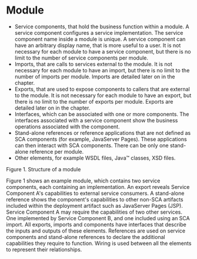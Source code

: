 <!-- image -->

# Module

- Service components, that hold the business function within a module. A service component
configures a service implementation. The service component name inside a module is unique. A service
component can have an arbitrary display name, that is more useful to a user. It is not necessary for
each module to have a service component, but there is no limit to the number of service components
per module.
- Imports, that are calls to services external to the module. It is not necessary for each module
to have an import, but there is no limit to the number of imports per module. Imports are detailed
later on in the chapter.
- Exports, that are used to expose components to callers that are external to the module. It is
not necessary for each module to have an export, but there is no limit to the number of exports per
module. Exports are detailed later on in the chapter.
- Interfaces, which can be associated with one or more components. The interfaces associated with
a service component show the business operations associated with the component.
- Stand-alone references or reference applications that are not defined as SCA components (for
example, JavaServer Pages). These applications can then interact with SCA components. There can be
only one stand-alone reference per module.
- Other elements, for example WSDL files, Java™ classes, XSD
files.

Figure 1. Structure of a module

<!-- image -->

Figure 1 shows an example module, which contains two
service components, each containing an implementation. An export reveals Service Component A's
capabilities to external service consumers. A stand-alone reference shows the component's
capabilities to other non-SCA artifacts included within the deployment artifact such as JavaServer
Pages (JSP). Service Component A may require the capabilities of two other services. One implemented
by Service Component B, and one included using an SCA import. All exports, imports and components
have interfaces that describe the inputs and outputs of these elements. References are used on
service components and stand-alone references to declare the additional capabilities they require to
function. Wiring is used between all the elements to represent their relationships.